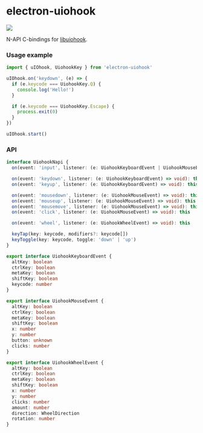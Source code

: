 # electron-uiohook

[![](https://img.shields.io/npm/v/electron-uiohook/latest?color=CC3534&label=electron-uiohook&logo=npm&labelColor=212121)](https://www.npmjs.com/package/electron-uiohook)

N-API C-bindings for [libuiohook](https://github.com/kwhat/libuiohook).


### Usage example

```typescript
import { uIOhook, UiohookKey } from 'electron-uiohook'

uIOhook.on('keydown', (e) => {
  if (e.keycode === UiohookKey.Q) {
    console.log('Hello!')
  }

  if (e.keycode === UiohookKey.Escape) {
    process.exit(0)
  }
})

uIOhook.start()
```

### API

```typescript
interface UiohookNapi {
  on(event: 'input', listener: (e: UiohookKeyboardEvent | UiohookMouseEvent | UiohookWheelEvent) => void): this

  on(event: 'keydown', listener: (e: UiohookKeyboardEvent) => void): this
  on(event: 'keyup', listener: (e: UiohookKeyboardEvent) => void): this

  on(event: 'mousedown', listener: (e: UiohookMouseEvent) => void): this
  on(event: 'mouseup', listener: (e: UiohookMouseEvent) => void): this
  on(event: 'mousemove', listener: (e: UiohookMouseEvent) => void): this
  on(event: 'click', listener: (e: UiohookMouseEvent) => void): this

  on(event: 'wheel', listener: (e: UiohookWheelEvent) => void): this

  keyTap(key: keycode, modifiers?: keycode[])
  keyToggle(key: keycode, toggle: 'down' | 'up')
}

export interface UiohookKeyboardEvent {
  altKey: boolean
  ctrlKey: boolean
  metaKey: boolean
  shiftKey: boolean
  keycode: number
}

export interface UiohookMouseEvent {
  altKey: boolean
  ctrlKey: boolean
  metaKey: boolean
  shiftKey: boolean
  x: number
  y: number
  button: unknown
  clicks: number
}

export interface UiohookWheelEvent {
  altKey: boolean
  ctrlKey: boolean
  metaKey: boolean
  shiftKey: boolean
  x: number
  y: number
  clicks: number
  amount: number
  direction: WheelDirection
  rotation: number
}
```
